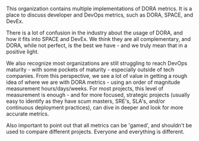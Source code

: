 This organization contains multiple implementations of DORA metrics. It is a place to discuss developer and DevOps metrics, such as DORA, SPACE, and DevEx. 

There is a lot of confusion in the industry about the usage of DORA, and how it fits into SPACE and DevEx. We think they are all complementary, and DORA, while not perfect, is the best we have - and we truly mean that in a positive light. 

We also recognize most organizations are still struggling to reach DevOps maturity - with some pockets of maturity - especially outside of tech companies. From this perspective, we see a lot of value in getting a rough idea of where we are with DORA metrics - using an order of magnitude measurement hours/days/weeks. For most projects, this level of measurement is enough - and for more focused, strategic projects (usually easy to identify as they have scum masters, SRE's, SLA's, and/or continuous deployment practices), can dive in deeper and look for more accurate metrics.

Also important to point out that all metrics can be 'gamed', and shouldn't be used to compare different projects. Everyone and everything is different. 
